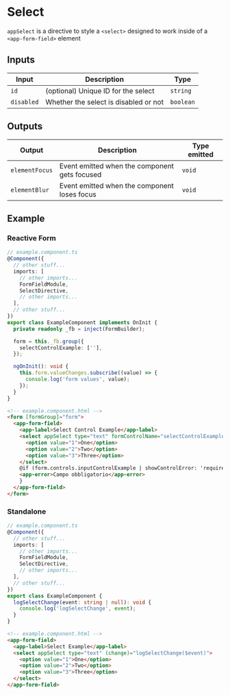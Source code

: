 # Select

`appSelect` is a directive to style a `<select>` designed to work inside of a `<app-form-field>` element

## Inputs

| Input      | Description                           | Type      |
| ---------- | ------------------------------------- | --------- |
| `id`       | (optional) Unique ID for the select   | `string`  |
| `disabled` | Whether the select is disabled or not | `boolean` |

## Outputs

| Output         | Description                                   | Type emitted |
| -------------- | --------------------------------------------- | ------------ |
| `elementFocus` | Event emitted when the component gets focused | `void`       |
| `elementBlur`  | Event emitted when the component loses focus  | `void`       |

## Example

### Reactive Form

```typescript
// example.component.ts
@Component({
  // other stuff...
  imports: [
    // other imports...
    FormFieldModule,
    SelectDirective,
    // other imports...
  ],
  // other stuff...
})
export class ExampleComponent implements OnInit {
  private readonly _fb = inject(FormBuilder);

  form = this._fb.group({
    selectControlExample: [''],
  });

  ngOnInit(): void {
    this.form.valueChanges.subscribe((value) => {
      console.log('form values', value);
    });
  }
}
```

```html
<!-- example.component.html -->
<form [formGroup]="form">
  <app-form-field>
    <app-label>Select Control Example</app-label>
    <select appSelect type="text" formControlName="selectControlExample">
      <option value="1">One</option>
      <option value="2">Two</option>
      <option value="3">Three</option>
    </select>
    @if (form.controls.inputControlExample | showControlError: 'required') {
    <app-error>Campo obbligatorio</app-error>
    }
  </app-form-field>
</form>
```

### Standalone

```typescript
// example.component.ts
@Component({
  // other stuff...
  imports: [
    // other imports...
    FormFieldModule,
    SelectDirective,
    // other imports...
  ],
  // other stuff...
})
export class ExampleComponent {
  logSelectChange(event: string | null): void {
    console.log('logSelectChange', event);
  }
}
```

```html
<!-- example.component.html -->
<app-form-field>
  <app-label>Select Example</app-label>
  <select appSelect type="text" (change)="logSelectChange($event)">
    <option value="1">One</option>
    <option value="2">Two</option>
    <option value="3">Three</option>
  </select>
</app-form-field>
```
